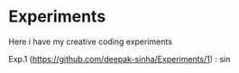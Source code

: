 # Experiments
Here i have my creative coding experiments

Exp.1 (https://github.com/deepak-sinha/Experiments/1) : sin
